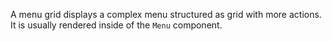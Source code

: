 A menu grid displays a complex menu structured as grid with more actions. It is usually rendered inside of the `Menu` component.
